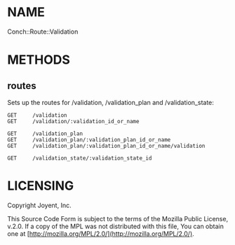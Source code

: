 # NAME

Conch::Route::Validation

# METHODS

## routes

Sets up the routes for /validation, /validation\_plan and /validation\_state:

```
GET     /validation
GET     /validation/:validation_id_or_name

GET     /validation_plan
GET     /validation_plan/:validation_plan_id_or_name
GET     /validation_plan/:validation_plan_id_or_name/validation

GET     /validation_state/:validation_state_id
```

# LICENSING

Copyright Joyent, Inc.

This Source Code Form is subject to the terms of the Mozilla Public License,
v.2.0. If a copy of the MPL was not distributed with this file, You can obtain
one at [http://mozilla.org/MPL/2.0/](http://mozilla.org/MPL/2.0/).
